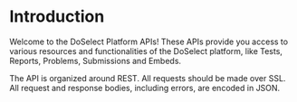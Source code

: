 # Introduction

Welcome to the DoSelect Platform APIs! These APIs provide you access to various resources and functionalities of the DoSelect platform,
like Tests, Reports, Problems, Submissions and Embeds.

The API is organized around REST. All requests should be made over SSL. All request and response bodies, including errors, are encoded in JSON.